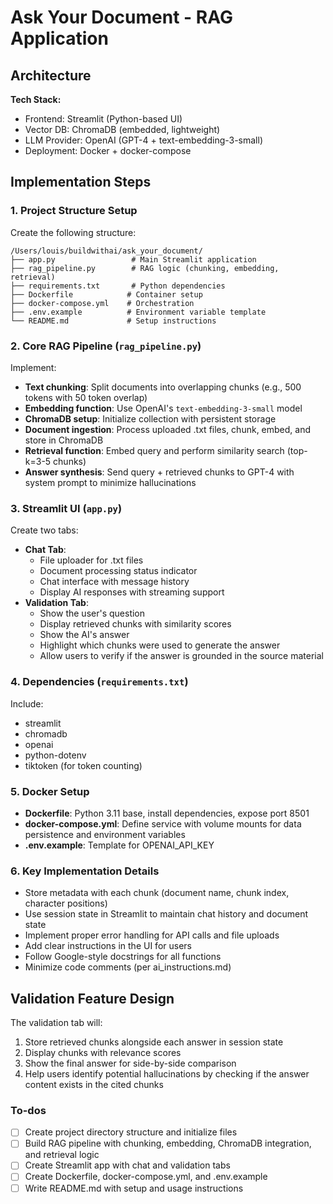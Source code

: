 <!-- fa6d2135-1e14-4ac1-8ad0-734f7329bbf0 7f180384-16a0-4734-854c-ac9eee9e161c -->
# Ask Your Document - RAG Application

## Architecture

**Tech Stack:**

- Frontend: Streamlit (Python-based UI)
- Vector DB: ChromaDB (embedded, lightweight)
- LLM Provider: OpenAI (GPT-4 + text-embedding-3-small)
- Deployment: Docker + docker-compose

## Implementation Steps

### 1. Project Structure Setup

Create the following structure:

```
/Users/louis/buildwithai/ask_your_document/
├── app.py                 # Main Streamlit application
├── rag_pipeline.py        # RAG logic (chunking, embedding, retrieval)
├── requirements.txt       # Python dependencies
├── Dockerfile            # Container setup
├── docker-compose.yml    # Orchestration
├── .env.example          # Environment variable template
└── README.md             # Setup instructions
```

### 2. Core RAG Pipeline (`rag_pipeline.py`)

Implement:

- **Text chunking**: Split documents into overlapping chunks (e.g., 500 tokens with 50 token overlap)
- **Embedding function**: Use OpenAI's `text-embedding-3-small` model
- **ChromaDB setup**: Initialize collection with persistent storage
- **Document ingestion**: Process uploaded .txt files, chunk, embed, and store in ChromaDB
- **Retrieval function**: Embed query and perform similarity search (top-k=3-5 chunks)
- **Answer synthesis**: Send query + retrieved chunks to GPT-4 with system prompt to minimize hallucinations

### 3. Streamlit UI (`app.py`)

Create two tabs:

- **Chat Tab**: 
  - File uploader for .txt files
  - Document processing status indicator
  - Chat interface with message history
  - Display AI responses with streaming support
- **Validation Tab**:
  - Show the user's question
  - Display retrieved chunks with similarity scores
  - Show the AI's answer
  - Highlight which chunks were used to generate the answer
  - Allow users to verify if the answer is grounded in the source material

### 4. Dependencies (`requirements.txt`)

Include:

- streamlit
- chromadb
- openai
- python-dotenv
- tiktoken (for token counting)

### 5. Docker Setup

- **Dockerfile**: Python 3.11 base, install dependencies, expose port 8501
- **docker-compose.yml**: Define service with volume mounts for data persistence and environment variables
- **.env.example**: Template for OPENAI_API_KEY

### 6. Key Implementation Details

- Store metadata with each chunk (document name, chunk index, character positions)
- Use session state in Streamlit to maintain chat history and document state
- Implement proper error handling for API calls and file uploads
- Add clear instructions in the UI for users
- Follow Google-style docstrings for all functions
- Minimize code comments (per ai_instructions.md)

## Validation Feature Design

The validation tab will:

1. Store retrieved chunks alongside each answer in session state
2. Display chunks with relevance scores
3. Show the final answer for side-by-side comparison
4. Help users identify potential hallucinations by checking if the answer content exists in the cited chunks

### To-dos

- [ ] Create project directory structure and initialize files
- [ ] Build RAG pipeline with chunking, embedding, ChromaDB integration, and retrieval logic
- [ ] Create Streamlit app with chat and validation tabs
- [ ] Create Dockerfile, docker-compose.yml, and .env.example
- [ ] Write README.md with setup and usage instructions